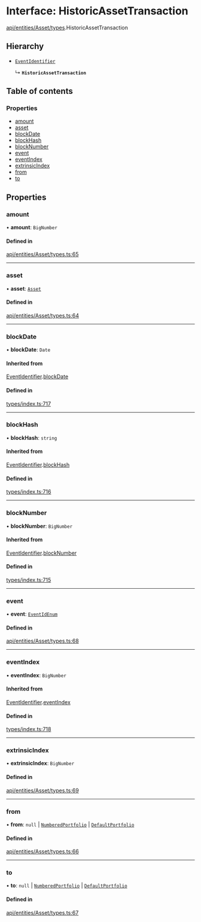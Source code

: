 # Interface: HistoricAssetTransaction

[api/entities/Asset/types](../wiki/api.entities.Asset.types).HistoricAssetTransaction

## Hierarchy

- [`EventIdentifier`](../wiki/types.EventIdentifier)

  ↳ **`HistoricAssetTransaction`**

## Table of contents

### Properties

- [amount](../wiki/api.entities.Asset.types.HistoricAssetTransaction#amount)
- [asset](../wiki/api.entities.Asset.types.HistoricAssetTransaction#asset)
- [blockDate](../wiki/api.entities.Asset.types.HistoricAssetTransaction#blockdate)
- [blockHash](../wiki/api.entities.Asset.types.HistoricAssetTransaction#blockhash)
- [blockNumber](../wiki/api.entities.Asset.types.HistoricAssetTransaction#blocknumber)
- [event](../wiki/api.entities.Asset.types.HistoricAssetTransaction#event)
- [eventIndex](../wiki/api.entities.Asset.types.HistoricAssetTransaction#eventindex)
- [extrinsicIndex](../wiki/api.entities.Asset.types.HistoricAssetTransaction#extrinsicindex)
- [from](../wiki/api.entities.Asset.types.HistoricAssetTransaction#from)
- [to](../wiki/api.entities.Asset.types.HistoricAssetTransaction#to)

## Properties

### amount

• **amount**: `BigNumber`

#### Defined in

[api/entities/Asset/types.ts:65](https://github.com/PolymeshAssociation/polymesh-sdk/blob/2d3ac2ae/src/api/entities/Asset/types.ts#L65)

___

### asset

• **asset**: [`Asset`](../wiki/api.entities.Asset.Asset)

#### Defined in

[api/entities/Asset/types.ts:64](https://github.com/PolymeshAssociation/polymesh-sdk/blob/2d3ac2ae/src/api/entities/Asset/types.ts#L64)

___

### blockDate

• **blockDate**: `Date`

#### Inherited from

[EventIdentifier](../wiki/types.EventIdentifier).[blockDate](../wiki/types.EventIdentifier#blockdate)

#### Defined in

[types/index.ts:717](https://github.com/PolymeshAssociation/polymesh-sdk/blob/2d3ac2ae/src/types/index.ts#L717)

___

### blockHash

• **blockHash**: `string`

#### Inherited from

[EventIdentifier](../wiki/types.EventIdentifier).[blockHash](../wiki/types.EventIdentifier#blockhash)

#### Defined in

[types/index.ts:716](https://github.com/PolymeshAssociation/polymesh-sdk/blob/2d3ac2ae/src/types/index.ts#L716)

___

### blockNumber

• **blockNumber**: `BigNumber`

#### Inherited from

[EventIdentifier](../wiki/types.EventIdentifier).[blockNumber](../wiki/types.EventIdentifier#blocknumber)

#### Defined in

[types/index.ts:715](https://github.com/PolymeshAssociation/polymesh-sdk/blob/2d3ac2ae/src/types/index.ts#L715)

___

### event

• **event**: [`EventIdEnum`](../wiki/types.EventIdEnum)

#### Defined in

[api/entities/Asset/types.ts:68](https://github.com/PolymeshAssociation/polymesh-sdk/blob/2d3ac2ae/src/api/entities/Asset/types.ts#L68)

___

### eventIndex

• **eventIndex**: `BigNumber`

#### Inherited from

[EventIdentifier](../wiki/types.EventIdentifier).[eventIndex](../wiki/types.EventIdentifier#eventindex)

#### Defined in

[types/index.ts:718](https://github.com/PolymeshAssociation/polymesh-sdk/blob/2d3ac2ae/src/types/index.ts#L718)

___

### extrinsicIndex

• **extrinsicIndex**: `BigNumber`

#### Defined in

[api/entities/Asset/types.ts:69](https://github.com/PolymeshAssociation/polymesh-sdk/blob/2d3ac2ae/src/api/entities/Asset/types.ts#L69)

___

### from

• **from**: ``null`` \| [`NumberedPortfolio`](../wiki/api.entities.NumberedPortfolio.NumberedPortfolio) \| [`DefaultPortfolio`](../wiki/api.entities.DefaultPortfolio.DefaultPortfolio)

#### Defined in

[api/entities/Asset/types.ts:66](https://github.com/PolymeshAssociation/polymesh-sdk/blob/2d3ac2ae/src/api/entities/Asset/types.ts#L66)

___

### to

• **to**: ``null`` \| [`NumberedPortfolio`](../wiki/api.entities.NumberedPortfolio.NumberedPortfolio) \| [`DefaultPortfolio`](../wiki/api.entities.DefaultPortfolio.DefaultPortfolio)

#### Defined in

[api/entities/Asset/types.ts:67](https://github.com/PolymeshAssociation/polymesh-sdk/blob/2d3ac2ae/src/api/entities/Asset/types.ts#L67)
